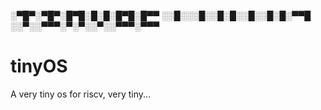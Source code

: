 ░▀█▀░▀█▀░█▀█░█░█░█▀█░█▀▀
░░█░░░█░░█░█░░█░░█░█░▀▀█
░░▀░░▀▀▀░▀░▀░░▀░░▀▀▀░▀▀▀ 
# tinyOS
A very tiny os for riscv, very tiny...
